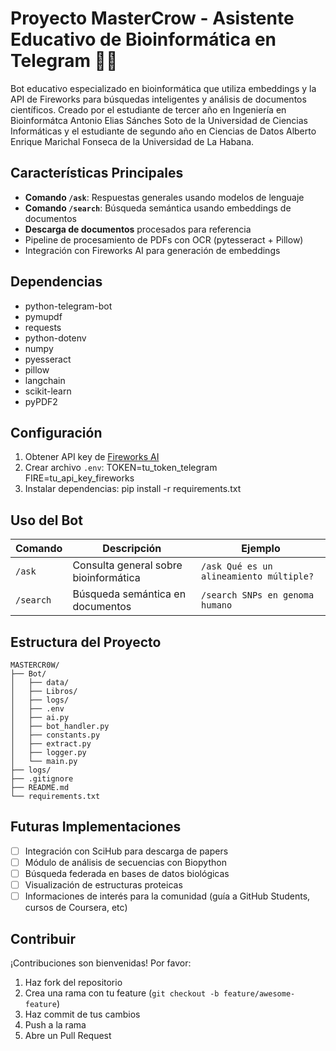 # Proyecto MasterCrow - Asistente Educativo de Bioinformática en Telegram 🤖🧬

Bot educativo especializado en bioinformática que utiliza embeddings y la API de Fireworks para búsquedas inteligentes y análisis de documentos científicos. Creado por el estudiante  de tercer año en Ingeniería en Bioinformátca Antonio Elias Sánches Soto de la Universidad de Ciencias Informáticas y el estudiante de segundo año en Ciencias de Datos Alberto Enrique Marichal Fonseca de la Universidad de La Habana.

## Características Principales
- **Comando `/ask`**: Respuestas generales usando modelos de lenguaje
- **Comando `/search`**: Búsqueda semántica usando embeddings de documentos
- **Descarga de documentos** procesados para referencia
- Pipeline de procesamiento de PDFs con OCR (pytesseract + Pillow)
- Integración con Fireworks AI para generación de embeddings

## Dependencias
- python-telegram-bot
- pymupdf
- requests
- python-dotenv
- numpy
- pyesseract
- pillow
- langchain
- scikit-learn
- pyPDF2


## Configuración
1. Obtener API key de [Fireworks AI](https://fireworks.ai)
2. Crear archivo `.env`:
    TOKEN=tu_token_telegram
    FIRE=tu_api_key_fireworks
3. Instalar dependencias:
    pip install -r requirements.txt


## Uso del Bot
| Comando    | Descripción                          | Ejemplo                     |
|------------|--------------------------------------|-----------------------------|
| `/ask`     | Consulta general sobre bioinformática | `/ask Qué es un alineamiento múltiple?` |
| `/search`  | Búsqueda semántica en documentos     | `/search SNPs en genoma humano` |

## Estructura del Proyecto

```
MASTERCR0W/
├── Bot/
│   ├── data/
│   ├── Libros/
│   ├── logs/
│   ├── .env
│   ├── ai.py
│   ├── bot_handler.py
│   ├── constants.py
│   ├── extract.py
│   ├── logger.py
│   └── main.py
├── logs/
├── .gitignore
├── README.md
└── requirements.txt
```

## Futuras Implementaciones
- [ ] Integración con SciHub para descarga de papers
- [ ] Módulo de análisis de secuencias con Biopython
- [ ] Búsqueda federada en bases de datos biológicas
- [ ] Visualización de estructuras proteicas
- [ ] Informaciones de interés para la comunidad (guía a GitHub Students, cursos de Coursera, etc)

## Contribuir
¡Contribuciones son bienvenidas! Por favor:
1. Haz fork del repositorio
2. Crea una rama con tu feature (`git checkout -b feature/awesome-feature`)
3. Haz commit de tus cambios
4. Push a la rama
5. Abre un Pull Request
